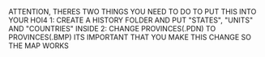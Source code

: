 ATTENTION, THERES TWO THINGS YOU NEED TO DO TO PUT THIS INTO YOUR HOI4
1: CREATE A HISTORY FOLDER AND PUT "STATES", "UNITS" AND "COUNTRIES" INSIDE
2: CHANGE PROVINCES(.PDN) TO PROVINCES(.BMP) ITS IMPORTANT THAT YOU MAKE THIS CHANGE SO THE MAP WORKS
